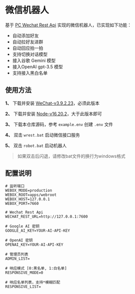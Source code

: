# 微信机器人

基于 [PC Wechat Rest Api](https://github.com/opentdp/wechat-rest) 实现的微信机器人，已实现如下功能：

- 自动添加好友
- 自动拉好友进群
- 自动回应拍一拍
- 支持切换对话模型
- 接入谷歌 Gemini 模型
- 接入OpenAI gpt-3.5 模型
- 支持接入黑白名单

## 使用方法

**1、** 下载并安装 [WeChat-v3.9.2.23](https://github.com/opentdp/wechat-rest/releases/download/v0.0.1/WeChatSetup-3.9.2.23.exe)，必须此版本

**2、** 下载并安装 [Node-v16.20.2](https://nodejs.org/dist/v16.20.2/node-v16.20.2-x64.msi)，大于此版本即可

**3、** 下载本仓库源码，参考 `example.env` 创建 `.env` 文件

**4、** 双击 `wrest.bat` 启动微信接口服务

**5、** 双击 `robot.bat` 启动机器人

> 如果双击后闪退，请修改bat文件的换行为windows格式

## 配置说明

```shell
# 监听端口
WEBOX_MODE=production
WEBOX_ROOT=apps/webroot
WEBOX_HOST=127.0.0.1
WEBOX_PORT=7660

# Wechat Rest Api
WECHAT_REST_URL=http://127.0.0.1:7600

# Google AI 密钥
GOOGLE_AI_KEY=YOUR-AI-API-KEY

# OpenAI 密钥
OPENAI_KEY=YOUR-AI-API-KEY

# 管理员列表
ADMIN_LIST=

# 响应模式 [0:黑名单, 1:白名单]
RESPONSIVE_MODE=0

# 响应名单列表，支持*模糊匹配
RESPONSIVE_LIST=
```
